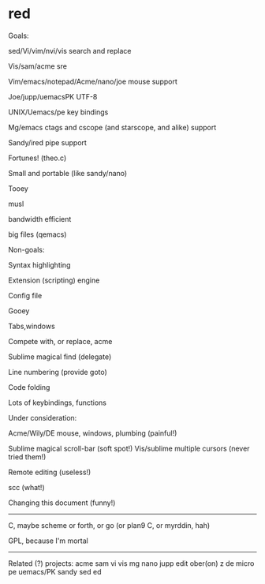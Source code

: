 # red

Goals: 

sed/Vi/vim/nvi/vis search and replace 

Vis/sam/acme sre 

Vim/emacs/notepad/Acme/nano/joe mouse support 

Joe/jupp/uemacsPK UTF-8 

UNIX/Uemacs/pe key bindings 

Mg/emacs ctags and cscope (and starscope, and alike) support 

Sandy/ired pipe support 

Fortunes! (theo.c) 

Small and portable (like sandy/nano) 

Tooey

musl

bandwidth efficient

big files (qemacs)


Non-goals: 

Syntax highlighting 

Extension (scripting) engine 

Config file 

Gooey 

Tabs,windows 

Compete with, or replace, acme 

Sublime magical find (delegate) 

Line numbering (provide goto) 

Code folding 

Lots of keybindings, functions 

Under consideration: 

Acme/Wily/DE mouse, windows, plumbing (painful!) 

Sublime magical scroll-bar (soft spot!) 
Vis/sublime multiple cursors (never tried them!) 

Remote editing (useless!)

scc (what!)

Changing this document (funny!)


------------------------------------- 

 

C, maybe scheme or forth, or go (or plan9 C, or myrddin, hah)

GPL, because I'm mortal


------------------------------------- 


Related (?) projects:
acme
sam
vi
vis
mg
nano
jupp
edit
ober(on)
z
de
micro
pe
uemacs/PK
sandy
sed
ed
